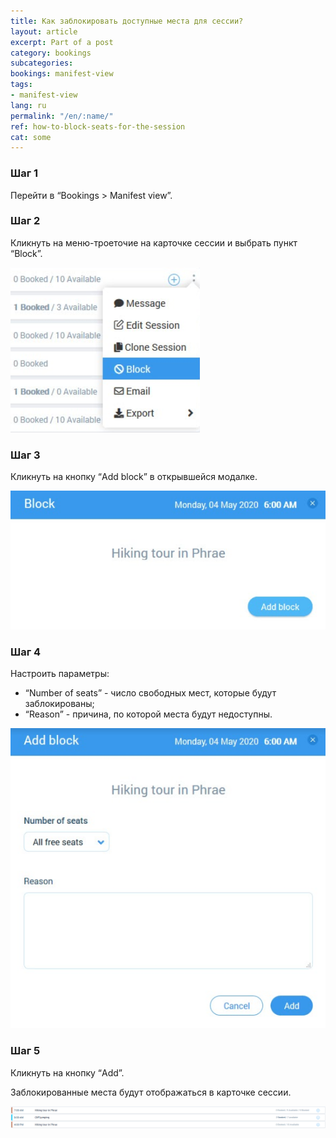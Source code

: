 ```yaml
---
title: Как заблокировать доступные места для сессии?
layout: article
excerpt: Part of a post
category: bookings
subcategories:
bookings: manifest-view
tags:
- manifest-view
lang: ru
permalink: "/en/:name/"
ref: how-to-block-seats-for-the-session
cat: some
---
```


### **Шаг 1**

Перейти в “Bookings > Manifest view”.

### **Шаг 2**

Кликнуть на меню-троеточие на карточке сессии и выбрать пункт “Block”.

![How_to_block_seats_for_the_session1](/assets/images/how_to_block_seats_for_the_session1.png)

### **Шаг 3**

Кликнуть на кнопку “Add block” в открывшейся модалке.

![How_to_block_seats_for_the_session2](/assets/images/how_to_block_seats_for_the_session2.png)

### **Шаг 4**

Настроить параметры:

- “Number of seats” - число свободных мест, которые будут заблокированы;
- “Reason” - причина, по которой места будут недоступны.

![How_to_block_seats_for_the_session3](/assets/images/how_to_block_seats_for_the_session3.png)

### **Шаг 5**

Кликнуть на кнопку “Add”.

Заблокированные места будут отображаться в карточке сессии.

![How_to_block_seats_for_the_session4](/assets/images/how_to_block_seats_for_the_session4.png)
